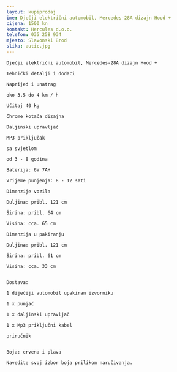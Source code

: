 ```yaml
---
layout: kupiprodaj
ime: Dječji električni automobil, Mercedes-28A dizajn Hood +
cijena: 1500 kn
kontakt: Hercules d.o.o.
telefon: 035 258 934
mjesto: Slavonski Brod
slika: autic.jpg
---
```




    Dječji električni automobil, Mercedes-28A dizajn Hood +

    Tehnički detalji i dodaci

    Naprijed i unatrag

    oko 3,5 do 4 km / h

    Učitaj 40 kg

    Chrome kotača dizajna

    Daljinski upravljač

    MP3 priključak

    sa svjetlom

    od 3 - 8 godina

    Baterija: 6V 7AH

    Vrijeme punjenja: 8 - 12 sati

    Dimenzije vozila

    Duljina: pribl. 121 cm

    Širina: pribl. 64 cm

    Visina: cca. 65 cm

    Dimenzija u pakiranju

    Duljina: pribl. 121 cm

    Širina: pribl. 61 cm

    Visina: cca. 33 cm


    Dostava:

    1 diječiji automobil upakiran izvorniku

    1 x punjač

    1 x daljinski upravljač

    1 x Mp3 priključni kabel

    priručnik


    Boja: crvena i plava

    Navedite svoj izbor boja prilikom naručivanja.


